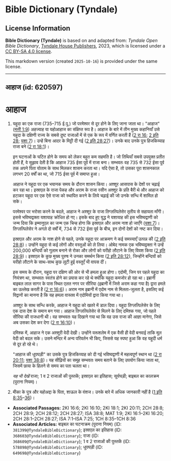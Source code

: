 # Bible Dictionary (Tyndale)

## License Information

**Bible Dictionary (Tyndale)** is based on and adapted from: _Tyndale Open Bible Dictionary_, [Tyndale House Publishers](https://tyndaleopenresources.com/), 2023, which is licensed under a [CC BY-SA 4.0 license](https://creativecommons.org/licenses/by-sa/4.0/legalcode.en).

This markdown version (created `2025-10-16`) is provided under the same license.



--------------------------------

## आहाज (id: 620597)

आहाज
====

1. यहूदा का एक राजा (735–715 ई.पू.) जो परमेश्वर से दूर होने के लिए जाना जाता था। "आहाज" ([मत्ती 1:9](https://ref.ly/Matt1:9)) अहज्याह या यहोआहाज का संक्षिप्त रूप है। आहाज के बारे में तीन मुख्य कहानियाँ उसे यहूदा के दक्षिणी राज्य के सबसे दुष्ट राजाओं में से एक के रूप में वर्णित करती हैं ([2 रा 16](https://ref.ly/2Kgs16:1-2Kgs16:20); [2 इति 28](https://ref.ly/2Chr28:1-2Chr28:27); [यशा 7](https://ref.ly/Isa7:1-Isa7:25))। उन्हें बिना आदर के मिट्टी दी गई ([2 इति 28:27](https://ref.ly/2Chr28:27))। उनके बाद उनके पुत्र हिजकिय्याह राजा बने ([2 रा 18:1](https://ref.ly/2Kgs18:1))।

    इन घटनाओं के घटित होने के समय को लेकर बहुत कम सहमति है। जो तिथियाँ सबसे उपयुक्त प्रतीत होती हैं, वे सुझाव देती है कि आहाज 735 ईसा पूर्व में राजा बना। सम्भवतः वह 735 से 732 ईसा पूर्व तक अपने पिता योताम के साथ मिलकर शासन करता था। यदि ऐसा है, तो उसका पूरा शासनकाल लगभग 20 वर्षों का था, जो 715 ईसा पूर्व में समाप्त हुआ।

    आहाज ने यहूदा पर एक भयानक समय के दौरान शासन किया। अश्शूर आसपास के देशों पर चढ़ाई कर रहा था। इस्राएल के राजा पेकह और अराम के राजा रसीन अश्शूर के प्रति बैरी थे और आहाज को हटाकर यहूदा पर एक ऐसे राजा को स्थापित करने के लिये चढ़ाई की जो उनके सन्धि में शामिल हो सके।

    परमेश्वर पर भरोसा करने के बदले, आहाज ने अश्शूर के राजा तिग्लत्पिलेसेर तृतीय से सहायता माँगी। इससे भविष्यद्वक्ता यशायाह क्रोधित हो गए। इसके बाद हुए युद्ध ने यशायाह की इस भविष्यद्वाणी को जन्म दिया कि इम्मानुएल का जन्म एक चिन्ह होगा कि इस्राएल और अराम नाश हो जाएँगे ([यशा 7](https://ref.ly/Isa7:1-Isa7:25))। तिग्लत्पिलेसेर ने अगले दो वर्षों में, 734 से 732 ईसा पूर्व के बीच, इन दोनों देशों को नष्ट कर दिया।

    इस्राएल और अराम के नाश होने से पहले, उनके यहूदा पर आक्रमण ने कई समस्याएँ उत्पन्न की ([2 इति 28:8](https://ref.ly/2Chr28:8))। उन्होंने यहूदा से कई लोगों और वस्तुओं को ले लिया। ओबेद नामक एक भविष्यद्वक्ता ने उन्हें 200,000 बन्दियों को गुलाम बनाने से रोका और लोगों को यरीहो लौटाने के लिए विवश किया ([2 इति 28:9](https://ref.ly/2Chr28:9))। इस्राएल के कुछ मुख्य पुरुष ने उनका समर्थन किया ([2 इति 28:12](https://ref.ly/2Chr28:12)), जिन्होंने बन्दियों को यरीहो लौटाने के साथ\-साथ कुछ लूटी हुई वस्तुएँ भी वापस दीं।

    इस समय के दौरान, यहूदा पर दक्षिण की ओर से भी हमला हुआ होगा। एदोमी, जिन पर पहले यहूदा का नियंत्रण था, सम्भवतः स्वतंत्र होने का प्रयास कर रहे थे क्योंकि यहूदा कमजोर हो रहा था। इब्रानी बाइबल लाल सागर के पास स्थित एलत नगर पर सीरिया (इब्रानी में जिसे अराम कहा गया है) द्वारा हमले का उल्लेख करती है ([2 रा 16:6](https://ref.ly/2Kgs16:6))। अराम नाम इब्रानी में एदोम नाम से मिलता\-जुलता है, इसलिए कई विद्वानों का मानना है कि यह हमला वास्तव में एदोमियों द्वारा किया गया था।

    अश्शूर के साथ सन्धि करके, आहाज ने यहूदा को खतरे में डाल दिया। यहूदा तिग्लत्पिलेसेर के लिए एक दास देश के समान बन गया। आहाज तिग्लत्पिलेसेर से मिलने के लिए दमिश्क गया, जो पहले सीरिया की राजधानी थी। वह सम्भवतः यह दिखाने गया था कि वह उस राजा की आज्ञा मानेगा, जिसे अब उसका देश कर देगा ([2 रा 16:10](https://ref.ly/2Kgs16:10))।

    दमिश्क में, आहाज ने एक अश्शूरी वेदी देखी। उन्होंने यरूशलेम में एक वैसी ही वेदी बनवाई ताकि मूल वेदी को बदल सके। उसने मन्दिर में अन्य परिवर्तन भी किए, जिससे यह स्पष्ट हुआ कि वह यहूदी धर्म से दूर हो रहे थे।

    "आहाज की धूपघड़ी" का उसके पुत्र हिजकिय्याह को दी गई भविष्यद्वाणी में महत्वपूर्ण स्थान था ([2 रा 20:11](https://ref.ly/2Kgs20:11); [यशा 38:8](https://ref.ly/Isa38:8))। यह सीढ़ियों का समूह सम्भवतः समय बताने के लिए उपयोग किया जाता था, जिसमें छाया के हिलने से समय का पता चलता था।

    *यह भी देखें* राजा; 1 व 2 राजाओं की पुस्तकें; इस्राएल का इतिहास; सूर्यघड़ी; बाइबल का कालक्रम (पुराना नियम)।

2. मीका के पुत्र और यहोअद्दा के पिता, शाऊल के वंशज। उनके बारे में अधिक जानकारी नहीं है ([1 इति 8:35](https://ref.ly/1Chr8:35-1Chr8:36)–[36](https://ref.ly/1Chr8:35-1Chr8:36))।

* **Associated Passages:** 2KI 16:6; 2KI 16:10; 2KI 18:1; 2KI 20:11; 2CH 28:8; 2CH 28:9; 2CH 28:12; 2CH 28:27; ISA 38:8; MAT 1:9; 2KI 16:1–2KI 16:20; 2CH 28:1–2CH 28:27; ISA 7:1–ISA 7:25; 1CH 8:35–1CH 8:36
* **Associated Articles:** बाइबल का घटनाक्रम (पुराना नियम) (ID: `381399@TyndaleBibleDictionary`); इस्राएल का इतिहास  (ID: `368603@TyndaleBibleDictionary`); राजा (ID: `368609@TyndaleBibleDictionary`); 1 व 2 राजाओं की पुस्तकें (ID: `578898@TyndaleBibleDictionary`); धूपघड़ी (ID: `649698@TyndaleBibleDictionary`)

